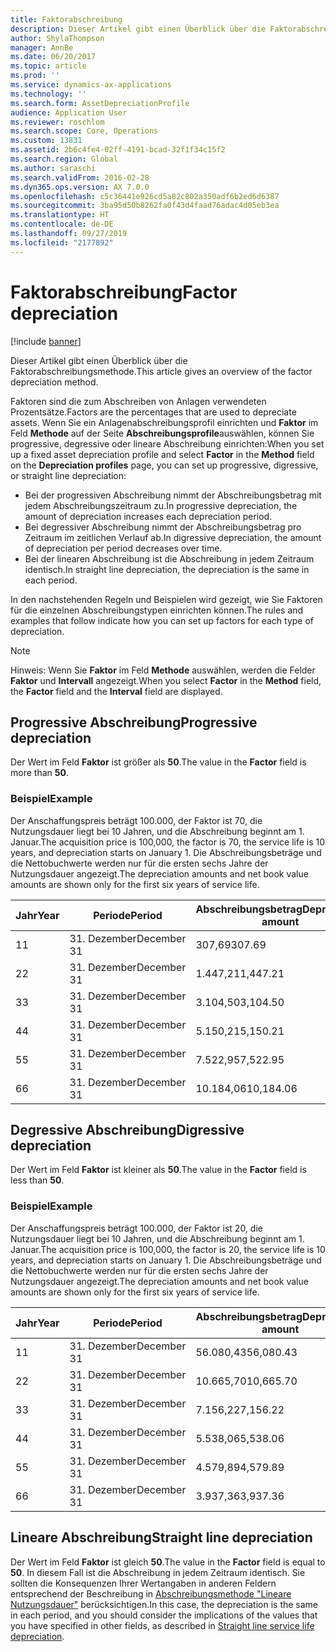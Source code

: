 ```yaml
---
title: Faktorabschreibung
description: Dieser Artikel gibt einen Überblick über die Faktorabschreibungsmethode.
author: ShylaThompson
manager: AnnBe
ms.date: 06/20/2017
ms.topic: article
ms.prod: ''
ms.service: dynamics-ax-applications
ms.technology: ''
ms.search.form: AssetDepreciationProfile
audience: Application User
ms.reviewer: roschlom
ms.search.scope: Core, Operations
ms.custom: 13831
ms.assetid: 2b6c4fe4-02ff-4191-bcad-32f1f34c15f2
ms.search.region: Global
ms.author: saraschi
ms.search.validFrom: 2016-02-28
ms.dyn365.ops.version: AX 7.0.0
ms.openlocfilehash: c5c36441e926cd5a82c802a350adf6b2ed6d6387
ms.sourcegitcommit: 3ba95d50b8262fa0f43d4faad76adac4d05eb3ea
ms.translationtype: HT
ms.contentlocale: de-DE
ms.lasthandoff: 09/27/2019
ms.locfileid: "2177892"
---
```

# <a name="factor-depreciation"></a><span data-ttu-id="32655-103">Faktorabschreibung</span><span class="sxs-lookup"><span data-stu-id="32655-103">Factor depreciation</span></span>

[!include [banner](../includes/banner.md)]

<span data-ttu-id="32655-104">Dieser Artikel gibt einen Überblick über die Faktorabschreibungsmethode.</span><span class="sxs-lookup"><span data-stu-id="32655-104">This article gives an overview of the factor depreciation method.</span></span>

<span data-ttu-id="32655-105">Faktoren sind die zum Abschreiben von Anlagen verwendeten Prozentsätze.</span><span class="sxs-lookup"><span data-stu-id="32655-105">Factors are the percentages that are used to depreciate assets.</span></span> <span data-ttu-id="32655-106">Wenn Sie ein Anlagenabschreibungsprofil einrichten und **Faktor** im Feld **Methode** auf der Seite **Abschreibungsprofile**auswählen, können Sie progressive, degressive oder lineare Abschreibung einrichten:</span><span class="sxs-lookup"><span data-stu-id="32655-106">When you set up a fixed asset depreciation profile and select **Factor** in the **Method** field on the **Depreciation profiles** page, you can set up progressive, digressive, or straight line depreciation:</span></span>

-   <span data-ttu-id="32655-107">Bei der progressiven Abschreibung nimmt der Abschreibungsbetrag mit jedem Abschreibungszeitraum zu.</span><span class="sxs-lookup"><span data-stu-id="32655-107">In progressive depreciation, the amount of depreciation increases each depreciation period.</span></span>
-   <span data-ttu-id="32655-108">Bei degressiver Abschreibung nimmt der Abschreibungsbetrag pro Zeitraum im zeitlichen Verlauf ab.</span><span class="sxs-lookup"><span data-stu-id="32655-108">In digressive depreciation, the amount of depreciation per period decreases over time.</span></span>
-   <span data-ttu-id="32655-109">Bei der linearen Abschreibung ist die Abschreibung in jedem Zeitraum identisch.</span><span class="sxs-lookup"><span data-stu-id="32655-109">In straight line depreciation, the depreciation is the same in each period.</span></span>

<span data-ttu-id="32655-110">In den nachstehenden Regeln und Beispielen wird gezeigt, wie Sie Faktoren für die einzelnen Abschreibungstypen einrichten können.</span><span class="sxs-lookup"><span data-stu-id="32655-110">The rules and examples that follow indicate how you can set up factors for each type of depreciation.</span></span> 

> [!NOTE] 
> <span data-ttu-id="32655-111">Hinweis: Wenn Sie  **Faktor** im Feld  **Methode** auswählen, werden die Felder **Faktor** und **Intervall**  angezeigt.</span><span class="sxs-lookup"><span data-stu-id="32655-111">When you select **Factor** in the **Method** field, the **Factor** field and the **Interval** field are displayed.</span></span>

## <a name="progressive-depreciation"></a><span data-ttu-id="32655-112">Progressive Abschreibung</span><span class="sxs-lookup"><span data-stu-id="32655-112">Progressive depreciation</span></span>
<span data-ttu-id="32655-113">Der Wert im Feld **Faktor** ist größer als **50**.</span><span class="sxs-lookup"><span data-stu-id="32655-113">The value in the **Factor** field is more than **50**.</span></span>

### <a name="example"></a><span data-ttu-id="32655-114">Beispiel</span><span class="sxs-lookup"><span data-stu-id="32655-114">Example</span></span>

<span data-ttu-id="32655-115">Der Anschaffungspreis beträgt 100.000, der Faktor ist 70, die Nutzungsdauer liegt bei 10 Jahren, und die Abschreibung beginnt am 1. Januar.</span><span class="sxs-lookup"><span data-stu-id="32655-115">The acquisition price is 100,000, the factor is 70, the service life is 10 years, and depreciation starts on January 1.</span></span> <span data-ttu-id="32655-116">Die Abschreibungsbeträge und die Nettobuchwerte werden nur für die ersten sechs Jahre der Nutzungsdauer angezeigt.</span><span class="sxs-lookup"><span data-stu-id="32655-116">The depreciation amounts and net book value amounts are shown only for the first six years of service life.</span></span>

| <span data-ttu-id="32655-117">Jahr</span><span class="sxs-lookup"><span data-stu-id="32655-117">Year</span></span> | <span data-ttu-id="32655-118">Periode</span><span class="sxs-lookup"><span data-stu-id="32655-118">Period</span></span>      | <span data-ttu-id="32655-119">Abschreibungsbetrag</span><span class="sxs-lookup"><span data-stu-id="32655-119">Depreciation amount</span></span> | <span data-ttu-id="32655-120">Nettobuchwert</span><span class="sxs-lookup"><span data-stu-id="32655-120">Net book value amount</span></span> |
|------|-------------|---------------------|-----------------------|
| <span data-ttu-id="32655-121">1</span><span class="sxs-lookup"><span data-stu-id="32655-121">1</span></span>    | <span data-ttu-id="32655-122">31. Dezember</span><span class="sxs-lookup"><span data-stu-id="32655-122">December 31</span></span> | <span data-ttu-id="32655-123">307,69</span><span class="sxs-lookup"><span data-stu-id="32655-123">307.69</span></span>              | <span data-ttu-id="32655-124">99.692,31</span><span class="sxs-lookup"><span data-stu-id="32655-124">99,692.31</span></span>             |
| <span data-ttu-id="32655-125">2</span><span class="sxs-lookup"><span data-stu-id="32655-125">2</span></span>    | <span data-ttu-id="32655-126">31. Dezember</span><span class="sxs-lookup"><span data-stu-id="32655-126">December 31</span></span> | <span data-ttu-id="32655-127">1.447,21</span><span class="sxs-lookup"><span data-stu-id="32655-127">1,447.21</span></span>            | <span data-ttu-id="32655-128">98.245,10</span><span class="sxs-lookup"><span data-stu-id="32655-128">98,245.10</span></span>             |
| <span data-ttu-id="32655-129">3</span><span class="sxs-lookup"><span data-stu-id="32655-129">3</span></span>    | <span data-ttu-id="32655-130">31. Dezember</span><span class="sxs-lookup"><span data-stu-id="32655-130">December 31</span></span> | <span data-ttu-id="32655-131">3.104,50</span><span class="sxs-lookup"><span data-stu-id="32655-131">3,104.50</span></span>            | <span data-ttu-id="32655-132">95.140,60</span><span class="sxs-lookup"><span data-stu-id="32655-132">95,140.60</span></span>             |
| <span data-ttu-id="32655-133">4</span><span class="sxs-lookup"><span data-stu-id="32655-133">4</span></span>    | <span data-ttu-id="32655-134">31. Dezember</span><span class="sxs-lookup"><span data-stu-id="32655-134">December 31</span></span> | <span data-ttu-id="32655-135">5.150,21</span><span class="sxs-lookup"><span data-stu-id="32655-135">5,150.21</span></span>            | <span data-ttu-id="32655-136">89.990,39</span><span class="sxs-lookup"><span data-stu-id="32655-136">89,990.39</span></span>             |
| <span data-ttu-id="32655-137">5</span><span class="sxs-lookup"><span data-stu-id="32655-137">5</span></span>    | <span data-ttu-id="32655-138">31. Dezember</span><span class="sxs-lookup"><span data-stu-id="32655-138">December 31</span></span> | <span data-ttu-id="32655-139">7.522,95</span><span class="sxs-lookup"><span data-stu-id="32655-139">7,522.95</span></span>            | <span data-ttu-id="32655-140">82.467,44</span><span class="sxs-lookup"><span data-stu-id="32655-140">82,467.44</span></span>             |
| <span data-ttu-id="32655-141">6</span><span class="sxs-lookup"><span data-stu-id="32655-141">6</span></span>    | <span data-ttu-id="32655-142">31. Dezember</span><span class="sxs-lookup"><span data-stu-id="32655-142">December 31</span></span> | <span data-ttu-id="32655-143">10.184,06</span><span class="sxs-lookup"><span data-stu-id="32655-143">10,184.06</span></span>           | <span data-ttu-id="32655-144">72.283,38</span><span class="sxs-lookup"><span data-stu-id="32655-144">72,283.38</span></span>             |

## <a name="digressive-depreciation"></a><span data-ttu-id="32655-145">Degressive Abschreibung</span><span class="sxs-lookup"><span data-stu-id="32655-145">Digressive depreciation</span></span>
<span data-ttu-id="32655-146">Der Wert im Feld **Faktor** ist kleiner als **50**.</span><span class="sxs-lookup"><span data-stu-id="32655-146">The value in the **Factor** field is less than **50**.</span></span>

### <a name="example"></a><span data-ttu-id="32655-147">Beispiel</span><span class="sxs-lookup"><span data-stu-id="32655-147">Example</span></span>

<span data-ttu-id="32655-148">Der Anschaffungspreis beträgt 100.000, der Faktor ist 20, die Nutzungsdauer liegt bei 10 Jahren, und die Abschreibung beginnt am 1. Januar.</span><span class="sxs-lookup"><span data-stu-id="32655-148">The acquisition price is 100,000, the factor is 20, the service life is 10 years, and depreciation starts on January 1.</span></span> <span data-ttu-id="32655-149">Die Abschreibungsbeträge und die Nettobuchwerte werden nur für die ersten sechs Jahre der Nutzungsdauer angezeigt.</span><span class="sxs-lookup"><span data-stu-id="32655-149">The depreciation amounts and net book value amounts are shown only for the first six years of service life.</span></span>

| <span data-ttu-id="32655-150">Jahr</span><span class="sxs-lookup"><span data-stu-id="32655-150">Year</span></span> | <span data-ttu-id="32655-151">Periode</span><span class="sxs-lookup"><span data-stu-id="32655-151">Period</span></span>      | <span data-ttu-id="32655-152">Abschreibungsbetrag</span><span class="sxs-lookup"><span data-stu-id="32655-152">Depreciation amount</span></span> | <span data-ttu-id="32655-153">Nettobuchwert</span><span class="sxs-lookup"><span data-stu-id="32655-153">Net book value amount</span></span> |
|------|-------------|---------------------|-----------------------|
| <span data-ttu-id="32655-154">1</span><span class="sxs-lookup"><span data-stu-id="32655-154">1</span></span>    | <span data-ttu-id="32655-155">31. Dezember</span><span class="sxs-lookup"><span data-stu-id="32655-155">December 31</span></span> | <span data-ttu-id="32655-156">56.080,43</span><span class="sxs-lookup"><span data-stu-id="32655-156">56,080.43</span></span>           | <span data-ttu-id="32655-157">43.919,57</span><span class="sxs-lookup"><span data-stu-id="32655-157">43,919.57</span></span>             |
| <span data-ttu-id="32655-158">2</span><span class="sxs-lookup"><span data-stu-id="32655-158">2</span></span>    | <span data-ttu-id="32655-159">31. Dezember</span><span class="sxs-lookup"><span data-stu-id="32655-159">December 31</span></span> | <span data-ttu-id="32655-160">10.665,70</span><span class="sxs-lookup"><span data-stu-id="32655-160">10,665.70</span></span>           | <span data-ttu-id="32655-161">33.253,87</span><span class="sxs-lookup"><span data-stu-id="32655-161">33,253.87</span></span>             |
| <span data-ttu-id="32655-162">3</span><span class="sxs-lookup"><span data-stu-id="32655-162">3</span></span>    | <span data-ttu-id="32655-163">31. Dezember</span><span class="sxs-lookup"><span data-stu-id="32655-163">December 31</span></span> | <span data-ttu-id="32655-164">7.156,22</span><span class="sxs-lookup"><span data-stu-id="32655-164">7,156.22</span></span>            | <span data-ttu-id="32655-165">26.097,65</span><span class="sxs-lookup"><span data-stu-id="32655-165">26,097.65</span></span>             |
| <span data-ttu-id="32655-166">4</span><span class="sxs-lookup"><span data-stu-id="32655-166">4</span></span>    | <span data-ttu-id="32655-167">31. Dezember</span><span class="sxs-lookup"><span data-stu-id="32655-167">December 31</span></span> | <span data-ttu-id="32655-168">5.538,06</span><span class="sxs-lookup"><span data-stu-id="32655-168">5,538.06</span></span>            | <span data-ttu-id="32655-169">20.559,59</span><span class="sxs-lookup"><span data-stu-id="32655-169">20,559.59</span></span>             |
| <span data-ttu-id="32655-170">5</span><span class="sxs-lookup"><span data-stu-id="32655-170">5</span></span>    | <span data-ttu-id="32655-171">31. Dezember</span><span class="sxs-lookup"><span data-stu-id="32655-171">December 31</span></span> | <span data-ttu-id="32655-172">4.579,89</span><span class="sxs-lookup"><span data-stu-id="32655-172">4,579.89</span></span>            | <span data-ttu-id="32655-173">15.979,70</span><span class="sxs-lookup"><span data-stu-id="32655-173">15,979.70</span></span>             |
| <span data-ttu-id="32655-174">6</span><span class="sxs-lookup"><span data-stu-id="32655-174">6</span></span>    | <span data-ttu-id="32655-175">31. Dezember</span><span class="sxs-lookup"><span data-stu-id="32655-175">December 31</span></span> | <span data-ttu-id="32655-176">3.937,36</span><span class="sxs-lookup"><span data-stu-id="32655-176">3,937.36</span></span>            | <span data-ttu-id="32655-177">12.042,34</span><span class="sxs-lookup"><span data-stu-id="32655-177">12,042.34</span></span>             |

## <a name="straight-line-depreciation"></a><span data-ttu-id="32655-178">Lineare Abschreibung</span><span class="sxs-lookup"><span data-stu-id="32655-178">Straight line depreciation</span></span>
<span data-ttu-id="32655-179">Der Wert im Feld **Faktor** ist gleich **50**.</span><span class="sxs-lookup"><span data-stu-id="32655-179">The value in the **Factor** field is equal to **50**.</span></span> <span data-ttu-id="32655-180">In diesem Fall ist die Abschreibung in jedem Zeitraum identisch. Sie sollten die Konsequenzen Ihrer Wertangaben in anderen Feldern entsprechend der Beschreibung in [Abschreibungsmethode "Lineare Nutzungsdauer"](straight-line-service-life-depreciation.md) berücksichtigen.</span><span class="sxs-lookup"><span data-stu-id="32655-180">In this case, the depreciation is the same in each period, and you should consider the implications of the values that you have specified in other fields, as described in [Straight line service life depreciation](straight-line-service-life-depreciation.md).</span></span>



